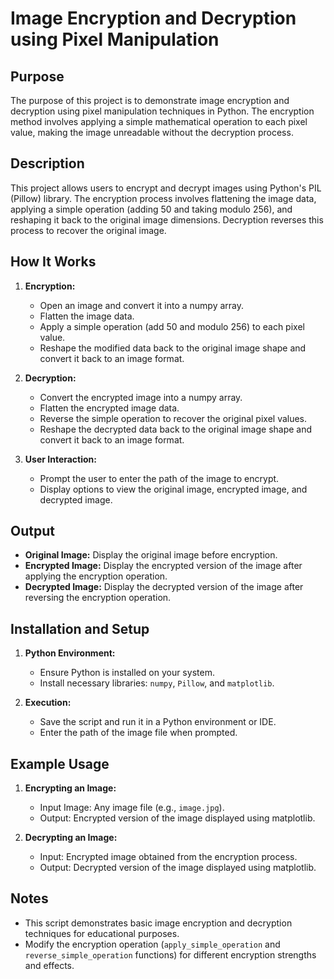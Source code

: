 # Image Encryption and Decryption using Pixel Manipulation

## Purpose
The purpose of this project is to demonstrate image encryption and decryption using pixel manipulation techniques in Python. The encryption method involves applying a simple mathematical operation to each pixel value, making the image unreadable without the decryption process.

## Description
This project allows users to encrypt and decrypt images using Python's PIL (Pillow) library. The encryption process involves flattening the image data, applying a simple operation (adding 50 and taking modulo 256), and reshaping it back to the original image dimensions. Decryption reverses this process to recover the original image.

## How It Works
1. **Encryption:**
   - Open an image and convert it into a numpy array.
   - Flatten the image data.
   - Apply a simple operation (add 50 and modulo 256) to each pixel value.
   - Reshape the modified data back to the original image shape and convert it back to an image format.

2. **Decryption:**
   - Convert the encrypted image into a numpy array.
   - Flatten the encrypted image data.
   - Reverse the simple operation to recover the original pixel values.
   - Reshape the decrypted data back to the original image shape and convert it back to an image format.

3. **User Interaction:**
   - Prompt the user to enter the path of the image to encrypt.
   - Display options to view the original image, encrypted image, and decrypted image.

## Output
- **Original Image:** Display the original image before encryption.
- **Encrypted Image:** Display the encrypted version of the image after applying the encryption operation.
- **Decrypted Image:** Display the decrypted version of the image after reversing the encryption operation.

## Installation and Setup
1. **Python Environment:**
   - Ensure Python is installed on your system.
   - Install necessary libraries: `numpy`, `Pillow`, and `matplotlib`.

2. **Execution:**
   - Save the script and run it in a Python environment or IDE.
   - Enter the path of the image file when prompted.

## Example Usage
1. **Encrypting an Image:**
   - Input Image: Any image file (e.g., `image.jpg`).
   - Output: Encrypted version of the image displayed using matplotlib.

2. **Decrypting an Image:**
   - Input: Encrypted image obtained from the encryption process.
   - Output: Decrypted version of the image displayed using matplotlib.

## Notes
- This script demonstrates basic image encryption and decryption techniques for educational purposes.
- Modify the encryption operation (`apply_simple_operation` and `reverse_simple_operation` functions) for different encryption strengths and effects.
